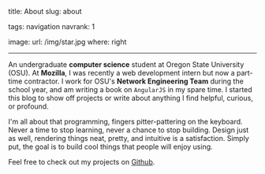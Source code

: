 title: About
slug: about

tags: navigation
navrank: 1

image:
    url: /img/star.jpg
    where: right

---

An undergraduate **computer science** student at Oregon State University (OSU).
At **Mozilla**, I was recently a web development intern but now a part-time
contractor. I work for OSU's **Network Engineering Team** during the school
year, and am writing a book on ```AngularJS``` in my spare time. I started this
blog to show off projects or write about anything I find helpful, curious, or
profound.

I'm all about that programming, fingers pitter-pattering on the keyboard. Never a
time to stop learning, never a chance to stop building. Design just as well,
rendering things neat, pretty, and intuitive is a satisfaction. Simply put, the
goal is to build cool things that people will enjoy using.

Feel free to check out my projects on [Github][github].

[piano]:http://www.youtube.com/watch?v=bocsXSPMYbU
[tennis]:http://www.facebook.com/video/video.php?v=1065800744763
[github]:http://github.com/ngokevin
